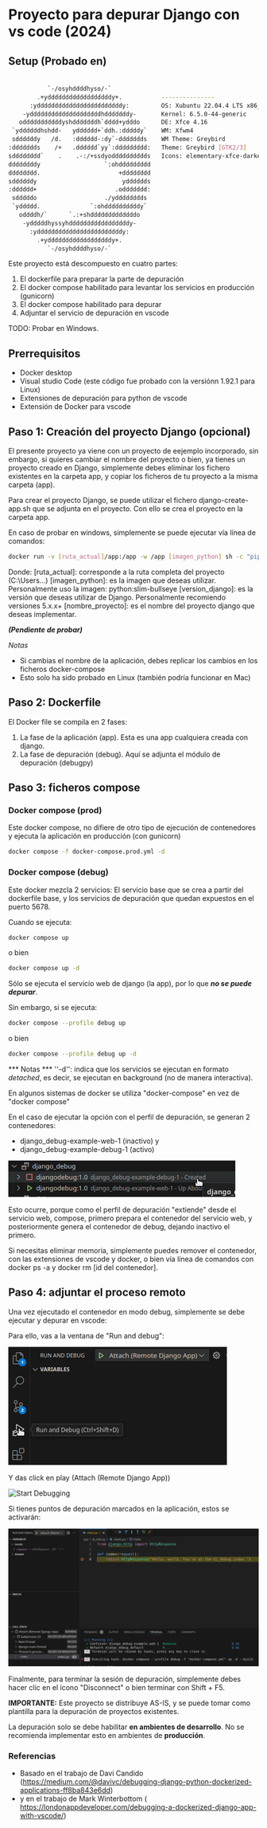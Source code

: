 # Proyecto para depurar Django con vs code (2024) #

## Setup (Probado en) ##
```bash

           `-/osyhddddhyso/-`               
        .+yddddddddddddddddddy+.           --------------- 
      :yddddddddddddddddddddddddy:         OS: Xubuntu 22.04.4 LTS x86_64 
    -yddddddddddddddddddddhdddddddy-       Kernel: 6.5.0-44-generic 
   odddddddddddyshdddddddh`dddd+ydddo      DE: Xfce 4.16 
 `yddddddhshdd-   ydddddd+`ddh.:dddddy`    WM: Xfwm4 
 sddddddy   /d.   :dddddd-:dy`-ddddddds    WM Theme: Greybird 
:ddddddds    /+   .dddddd`yy`:ddddddddd:   Theme: Greybird [GTK2/3] 
sdddddddd`    .    .-:/+ssdyodddddddddds   Icons: elementary-xfce-darker [GTK2/ 
ddddddddy                  `:ohddddddddd   
dddddddd.                      +dddddddd   
sddddddy                        ydddddds   
:dddddd+                      .oddddddd:   
 sdddddo                   ./ydddddddds    
 `yddddd.              `:ohddddddddddy`    
   oddddh/`      `.:+shdddddddddddddo      
    -ydddddhyssyhdddddddddddddddddy-       
      :yddddddddddddddddddddddddy:         
        .+yddddddddddddddddddy+.           
           `-/osyhddddhyso/-`
```

Este proyecto está descompuesto en cuatro partes:
1. El dockerfile para preparar la parte de depuración
2. El docker compose habilitado para levantar los servicios en producción (gunicorn)
3. El docker compose habilitado para depurar
4. Adjuntar el servicio de depuración en vscode

TODO:
Probar en Windows.

## Prerrequisitos ##
- Docker desktop
- Visual studio Code (este código fue probado con la versiónn 1.92.1 para Linux)
- Extensiones de depuración para python de vscode
- Extensión de Docker para vscode

## Paso 1: Creación del proyecto Django (opcional) ##
El presente proyecto ya viene con un proyecto de eejemplo incorporado, sin embargo, si quieres cambiar el nombre del proyecto o bien, ya tienes un proyecto creado en Django, simplemente debes eliminar los fichero existentes en la carpeta app, y copiar los ficheros de tu proyecto a la misma carpeta (app).

Para crear el proyecto Django, se puede utilizar el fichero django-create-app.sh que se adjunta en el proyecto. Con ello se crea el proyecto en la carpeta app.

En caso de probar en windows, simplemente se puede ejecutar vía línea de comandos:

```bash
docker run -v [ruta_actual]/app:/app -w /app [imagen_python] sh -c "pip install Django==[version_django] && django-admin startproject [nombre_proyecto] ."
```
Donde:
[ruta_actual]: corresponde a la ruta completa del proyecto (C:\Users...)
[imagen_python]: es la imagen que deseas utilizar. Personalmente uso la imagen:  python:slim-bullseye
[version_django]: es la versión que deseas utilizar de Django. Personalmente recomiendo versiones 5.x.x+
[nombre_proyecto]: es el nombre del proyecto django que deseas implementar.

***(Pendiente de probar)***

*Notas*
- Si cambias el nombre de la aplicación, debes replicar los cambios en los ficheros docker-compose
- Esto solo ha sido probado en Linux (también podría funcionar en Mac)

## Paso 2: Dockerfile ##

El Docker file se compila en 2 fases:
1. La fase de la aplicación (app). Esta es una app cualquiera creada con django.
2. La fase de depuración (debug). Aquí se adjunta el módulo de depuración (debugpy)

## Paso 3: ficheros compose ##

### Docker compose (prod) ###
Este docker compose, no difiere de otro tipo de ejecución de contenedores y ejecuta la aplicación en producción (con gunicorn)
```bash
docker compose -f docker-compose.prod.yml -d
```


### Docker compose (debug) ###
Este docker mezcla 2 servicios: El servicio base que se crea a partir del dockerfile base, y los servicios de depuración que quedan expuestos en el puerto 5678.

Cuando se ejecuta:

```bash
docker compose up
```
o bien 
```bash
docker compose up -d
```
Sólo se ejecuta el servicio web de django (la app), por lo que ***no se puede depurar***.


Sin embargo, si se ejecuta:
```bash
docker compose --profile debug up
```
o bien 
```bash
docker compose --profile debug up -d
```
*** Notas ***
''-d'': indica que los servicios se ejecutan en formato *detached*, es decir, se ejecutan en background (no de manera interactiva).

En algunos sistemas de docker se utiliza "docker-compose" en vez de "docker compose"


En el caso de ejecutar la opción con el perfil de depuración, se generan 2 contenedores:
- django_debug-example-web-1 (inactivo) y 
- django_debug-example-debug-1 (activo)


![Contenedores](https://github.com/jyefi/django_debug/blob/main/doc/img/containers.png?raw=true)


Esto ocurre, porque como el perfil de depuración "extiende" desde el servicio web, compose, primero prepara el contenedor del servicio web, y posteriormente genera el contenedor de debug, dejando inactivo el primero.

Si necesitas eliminar memoria, simplemente puedes remover el contenedor, con las extensiones de vscode y docker, o bien vía línea de comandos con docker ps -a y docker rm [id del contenedor].

## Paso 4: adjuntar el proceso remoto  ##
Una vez ejecutado el contenedor en modo debug, simplemente se debe ejecutar y depurar en vscode:

Para ello, vas a la ventana de "Run and debug":


![Run and debug](https://github.com/jyefi/django_debug/blob/main/doc/img/run_and_debug.png?raw=true)

Y das click en play (Attach (Remote Django App))

![Start Debugging](https://github.com/jyefi/django_debug/blob/main/doc/img/start_debbugging.png?raw=true)

Si tienes puntos de depuración marcados en la aplicación, estos se activarán:

![Debugging](https://github.com/jyefi/django_debug/blob/main/doc/img/debugging.png?raw=true)

Finalmente, para terminar la sesión de depuración, simplemente debes hacer clic en el ícono "Disconnect" o bien terminar con Shift + F5.

**IMPORTANTE:**
Este proyecto se distribuye AS-IS, y se puede tomar como plantilla para la depuración de proyectos existentes.

La depuración solo se debe habilitar **en ambientes de desarrollo**. No se recomienda implementar esto en ambientes de **producción**.

### Referencias ###
- Basado en el trabajo de Davi Candido (https://medium.com/@davivc/debugging-django-python-dockerized-applications-ff8ba843e6dd)
- y en el trabajo de Mark Winterbottom (
https://londonappdeveloper.com/debugging-a-dockerized-django-app-with-vscode/)
